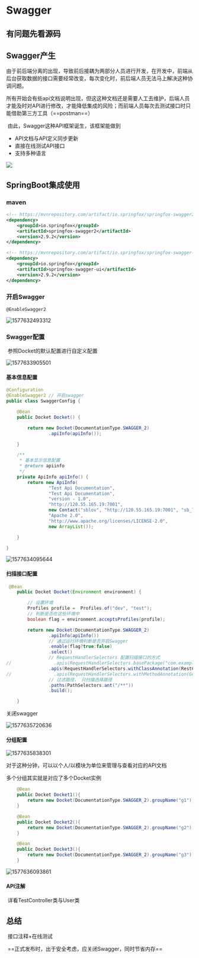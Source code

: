 # Swagger

## 有问题先看源码

## Swagger产生

​	由于前后端分离的出现，导致前后接耦为两部分人员进行开发，在开发中，前端从后台获取数据的接口需要经常改变，每次变化时，前后端人员无法马上解决这种协调问题。

​	所有开始会有些api文档说明出现，但这这种文档还是需要人工去维护，后端人员才能及时对API进行修改，才能降低集成的风险；而前端人员每次去测试接口时只能借助第三方工具（==postman==）

​	由此，Swagger这种API框架诞生，该框架能做到

- API文档与API定义同步更新
- 直接在线测试API接口
- 支持多种语言

![](./assets/1577630567056.png)

## SpringBoot集成使用

### maven

```xml
<!-- https://mvnrepository.com/artifact/io.springfox/springfox-swagger2 -->
<dependency>
    <groupId>io.springfox</groupId>
    <artifactId>springfox-swagger2</artifactId>
    <version>2.9.2</version>
</dependency>

<!-- https://mvnrepository.com/artifact/io.springfox/springfox-swagger-ui -->
<dependency>
    <groupId>io.springfox</groupId>
    <artifactId>springfox-swagger-ui</artifactId>
    <version>2.9.2</version>
</dependency>

```

### 开启Swagger

```
@EnableSwagger2
```

![1577632493312](./assets/1577632493312.png)

### Swagger配置

​	参照Docket的默认配置进行自定义配置

![1577633905501](./assets/1577633905501.png)

#### 基本信息配置

```java
@Configuration
@EnableSwagger2 // 开启swagger
public class SwaggerConfig {

    @Bean
    public Docket Docket() {

        return new Docket(DocumentationType.SWAGGER_2)
                .apiInfo(apiInfo());

    }

    /**
     * 基本显示信息配置
     * @return apiinfo
     */
    private ApiInfo apiInfo() {
        return new ApiInfo(
                "Test Api Documentation",
                "Test Api Documentation",
                "version - 1.0",
                "http://120.55.165.19:7001",
                new Contact("sblov", "http://120.55.165.19:7001", "sb_lov@sina.com"),
                "Apache 2.0",
                "http://www.apache.org/licenses/LICENSE-2.0",
                new ArrayList());

    }

}
```

![1577634095644](./assets/1577634095644.png)

#### 扫描接口配置

```java
 @Bean
    public Docket Docket(Environment environment) {

        // 设置环境
        Profiles profile =  Profiles.of("dev", "test");
        // 判断是否在这些环境中
        boolean flag = environment.acceptsProfiles(profile);

        return new Docket(DocumentationType.SWAGGER_2)
                .apiInfo(apiInfo())
                // 通过运行环境判断是否开启Swagger
                .enable(flag?true:false)
                .select()
                // RequestHandlerSelectors 配置扫描接口的方式
//                .apis(RequestHandlerSelectors.basePackage("com.example.swagger2.controller"))
                .apis(RequestHandlerSelectors.withClassAnnotation(RestController.class))
//                .apis(RequestHandlerSelectors.withMethodAnnotation(GetMapping.class))
                // 过滤路径， 只扫描选择路径
                .paths(PathSelectors.ant("/**"))
                .build();

    }
```

关闭swagger

![1577635720636](./assets/1577635720636.png)

#### 分组配置

![1577635838301](./assets/1577635838301.png)

对于这种分钟，可以以个人/以模块为单位来管理与查看对应的API文档

多个分组其实就是对应了多个Docket实例

```java
    @Bean
    public Docket Docket1(){
        return new Docket(DocumentationType.SWAGGER_2).groupName("g1");
    }

    @Bean
    public Docket Docket2(){
        return new Docket(DocumentationType.SWAGGER_2).groupName("g2");
    }

    @Bean
    public Docket Docket3(){
        return new Docket(DocumentationType.SWAGGER_2).groupName("g3");
    }
```



![1577636093861](./assets/1577636093861.png)

#### API注解

​	详看TestController类与User类



## 总结

​	接口注释+在线测试	

​	==正式发布时，出于安全考虑，应关闭Swagger，同时节省内存==